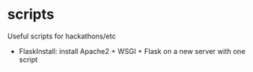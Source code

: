# scripts

Useful scripts for hackathons/etc

- FlaskInstall: install Apache2 + WSGI + Flask on a new server with one script
